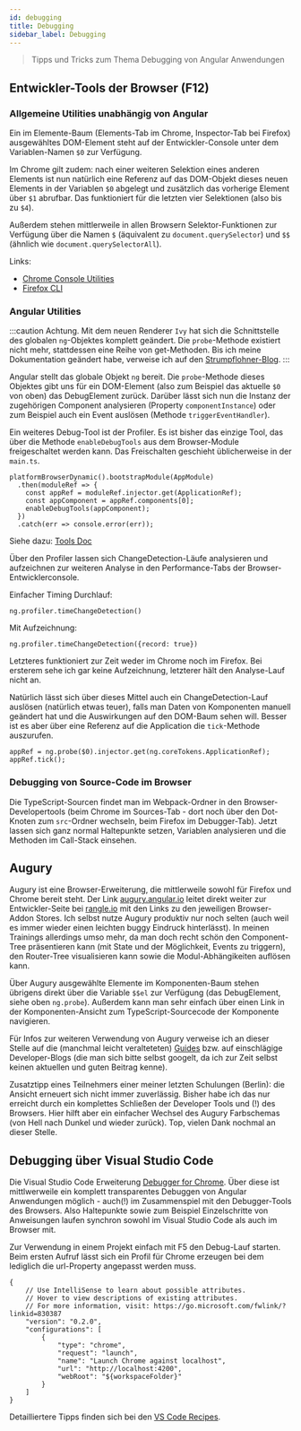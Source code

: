 ```yaml
---
id: debugging
title: Debugging
sidebar_label: Debugging
---
```

> Tipps und Tricks zum Thema Debugging von Angular Anwendungen

## Entwickler-Tools der Browser (F12)

### Allgemeine Utilities unabhängig von Angular

Ein im Elemente-Baum (Elements-Tab im Chrome, Inspector-Tab bei Firefox) ausgewähltes DOM-Element steht auf der Entwickler-Console unter dem Variablen-Namen ```$0``` zur Verfügung.

Im Chrome gilt zudem: nach einer weiteren Selektion eines anderen Elements ist nun natürlich eine Referenz auf das DOM-Objekt dieses neuen Elements in der Variablen ```$0``` abgelegt und zusätzlich das vorherige Element über ```$1``` abrufbar. Das funktioniert für die letzten vier Selektionen (also bis zu ```$4```).

Außerdem stehen mittlerweile in allen Browsern Selektor-Funktionen zur Verfügung über die Namen ```$``` (äquivalent zu ```document.querySelector```) und ```$$``` (ähnlich wie ```document.querySelectorAll```).

Links:
* [Chrome Console Utilities](https://developers.google.com/web/tools/chrome-devtools/console/utilities)
* [Firefox CLI](https://developer.mozilla.org/en-US/docs/Tools/Web_Console/The_command_line_interpreter)

### Angular Utilities

:::caution
Achtung. Mit dem neuen Renderer ```Ivy``` hat sich die Schnittstelle des globalen ```ng```-Objektes
komplett geändert. Die ```probe```-Methode existiert nicht mehr, stattdessen eine
Reihe von get-Methoden. Bis ich meine Dokumentation geändert habe,
verweise ich auf den [Strumpflohner-Blog](https://juristr.com/blog/2019/09/debugging-angular-ivy-console/).
:::

Angular stellt das globale Objekt ```ng``` bereit. Die ```probe```-Methode dieses Objektes gibt uns für ein DOM-Element (also zum Beispiel das aktuelle ```$0``` von oben) das DebugElement zurück. Darüber lässt sich
nun die Instanz der zugehörigen Component analysieren (Property ```componentInstance```) oder zum Beispiel
auch ein Event auslösen (Methode ```triggerEventHandler```).

Ein weiteres Debug-Tool ist der Profiler. Es ist bisher das einzige Tool, das über die Methode
```enableDebugTools``` aus dem Browser-Module freigeschaltet werden kann. Das Freischalten geschieht üblicherweise
in der ```main.ts```.

    platformBrowserDynamic().bootstrapModule(AppModule)
      .then(moduleRef => {
        const appRef = moduleRef.injector.get(ApplicationRef);
        const appComponent = appRef.components[0];
        enableDebugTools(appComponent);
      })
      .catch(err => console.error(err));

Siehe dazu: [Tools Doc](https://github.com/angular/angular/blob/master/docs/TOOLS.md)

Über den Profiler lassen sich ChangeDetection-Läufe analysieren und aufzeichnen zur weiteren Analyse in den Performance-Tabs der Browser-Entwicklerconsole.

Einfacher Timing Durchlauf:

    ng.profiler.timeChangeDetection()

Mit Aufzeichnung:

    ng.profiler.timeChangeDetection({record: true})

Letzteres funktioniert zur Zeit weder im Chrome noch im Firefox. Bei ersterem sehe ich gar keine Aufzeichnung, letzterer hält den Analyse-Lauf nicht an.

Natürlich lässt sich über dieses Mittel auch ein ChangeDetection-Lauf auslösen (natürlich etwas teuer), falls
man Daten von Komponenten manuell geändert hat und die Auswirkungen auf den DOM-Baum sehen will. Besser ist es aber über eine Referenz auf die Application die ```tick```-Methode auszurufen.

    appRef = ng.probe($0).injector.get(ng.coreTokens.ApplicationRef);
    appRef.tick();

### Debugging von Source-Code im Browser

Die TypeScript-Sourcen findet man im Webpack-Ordner in den Browser-Developertools (beim Chrome im Sources-Tab - dort noch über den Dot-Knoten zum ```src```-Ordner wechseln, beim Firefox im Debugger-Tab). Jetzt lassen sich ganz normal Haltepunkte setzen, Variablen analysieren und die Methoden im Call-Stack einsehen.

## Augury

Augury ist eine Browser-Erweiterung, die mittlerweile sowohl für Firefox und Chrome bereit steht. Der Link
[augury.angular.io](https://augury.angular.io) leitet direkt weiter zur Entwickler-Seite bei [rangle.io](https://augury.rangle.io/) mit den Links zu den jeweiligen Browser-Addon Stores. Ich selbst nutze Augury produktiv nur noch selten (auch weil es immer wieder einen leichten buggy Eindruck hinterlässt). In meinen Trainings allerdings umso mehr, da man doch recht schön den Component-Tree präsentieren kann (mit State und der Möglichkeit, Events zu triggern), den Router-Tree visualisieren kann sowie die Modul-Abhängikeiten auflösen kann.

Über Augury ausgewählte Elemente im Komponenten-Baum stehen übrigens direkt über die Variable
```$$el``` zur Verfügung (das DebugElement, siehe oben ```ng.probe```). Außerdem kann man sehr einfach über einen Link in der Komponenten-Ansicht zum TypeScript-Sourcecode der Komponente navigieren.

Für Infos zur weiteren Verwendung von Augury verweise ich an dieser Stelle auf die (manchmal leicht veralteteten) [Guides](https://augury.rangle.io/pages/guides/index.html) bzw. auf einschlägige Developer-Blogs (die man sich bitte selbst googelt, da ich zur Zeit selbst keinen aktuellen und guten Beitrag kenne).

Zusatztipp eines Teilnehmers einer meiner letzten Schulungen (Berlin): die Ansicht erneuert sich nicht immer zuverlässig. Bisher habe ich das nur erreicht durch ein komplettes Schließen der Developer Tools und (!) des Browsers. Hier hilft aber ein einfacher Wechsel des Augury Farbschemas (von Hell nach Dunkel und wieder zurück). Top, vielen Dank nochmal an dieser Stelle.

## Debugging über Visual Studio Code

Die Visual Studio Code Erweiterung [Debugger for Chrome](https://marketplace.visualstudio.com/items?itemName=msjsdiag.debugger-for-chrome). Über diese ist mittlwerweile ein komplett transparentes Debuggen von Angular Anwendungen möglich - auch(!) im Zusammenspiel mit den Debugger-Tools des Browsers. Also Haltepunkte sowie zum Beispiel Einzelschritte von Anweisungen laufen synchron sowohl im Visual Studio Code als auch im Browser mit.

Zur Verwendung in einem Projekt einfach mit F5 den Debug-Lauf starten. Beim ersten Aufruf lässt sich ein Profil für Chrome erzeugen bei dem lediglich die url-Property angepasst werden muss.

    {
        // Use IntelliSense to learn about possible attributes.
        // Hover to view descriptions of existing attributes.
        // For more information, visit: https://go.microsoft.com/fwlink/?linkid=830387
        "version": "0.2.0",
        "configurations": [
            {
                "type": "chrome",
                "request": "launch",
                "name": "Launch Chrome against localhost",
                "url": "http://localhost:4200",
                "webRoot": "${workspaceFolder}"
            }
        ]
    }

Detailliertere Tipps finden sich bei den [VS Code Recipes](https://github.com/microsoft/vscode-recipes/tree/master/Angular-CLI).

